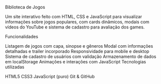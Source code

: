 Biblioteca de Jogos

Um site interativo feito com HTML, CSS e JavaScript para visualizar informações sobre jogos populares, com cards dinâmicos, modais com vídeos do YouTube e sistema de cadastro para avaliação dos games.

Funcionalidades

Listagem de jogos com capa, sinopse e gêneros
Modal com informações detalhadas e trailer incorporado
Responsividade para mobile e desktop
Sistema de cadastro de usuários com validação
Armazenamento de dados em localStorage
Animações e interações com JavaScript
Tecnologias utilizadas

HTML5
CSS3
JavaScript (puro)
Git & GitHub